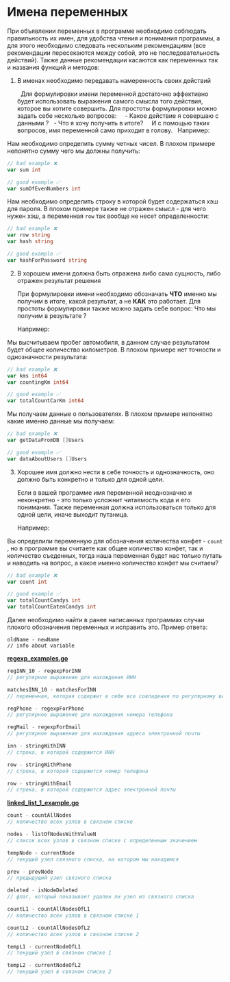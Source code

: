 # Имена переменных



При объявлении переменных в программе необходимо соблюдать правильность их имен, для удобства чтения и понимания программы, а для этого необходимо следовать нескольким рекомендациям (все рекомендации пересекаются между собой, это не последовательность действий). Также данные рекомендации касаются как переменных так и названия функций и методов:

  

1. В именах необходимо передавать намеренность своих действий

	  Для формулировки имени переменной достаточно эффективно будет использовать выражения самого смысла того действия, которое вы хотите совершить. Для простоты формулировки можно задать себе несколько вопросов:
	  
	  - Какое действие я совершаю с данными ?
	  - Что я хочу получить в итоге?
	  
	  И с помощью таких вопросов, имя переменной само приходит в голову. 
	  Например:

 Нам необходимо определить сумму четных чисел. В плохом примере непонятно сумму чего мы должны получить:

```go
// bad example ❌
var sum int

// good example ✅
var sumOfEvenNumbers int	
```

Нам необходимо определить строку в которой будет содержаться хэш для пароля. В плохом примере также не отражен смысл - для чего нужен хэш, а переменная `row` так вообще не несет определенности:

```go
// bad example ❌
var row string
var hash string

// good example ✅
var hashForPassword string
```


2. В хорошем имени должна быть отражена либо сама сущность, либо отражен результат решения

	При формулировки имени необходимо обозначать **ЧТО** именно мы получим в итоге, какой результат, а не **КАК** это работает. Для простоты формулировки также можно задать себе вопрос:
		Что мы получим в результате ?
	
	Например:

Мы высчитываем пробег автомобиля, в данном случае результатом будет общее количество километров. В плохом примере нет точности и однозначности результата:

```go
// bad example ❌
var kms int64
var countingKm int64

// good example ✅
var totalCountCarKm int64
```

Мы получаем данные о пользователях. В плохом примере непонятно какие именно данные мы получаем:

```go
// bad example ❌
var getDataFromDB []Users

// good example ✅
var dataAboutUsers []Users
```

3. Хорошее имя должно нести в себе точность и однозначность, оно должно быть конкретно и только для одной цели.
	
	Если в вашей программе имя переменной неоднозначно и неконкретно - это только усложнит читаемость кода и его понимания.
	Также переменная должна использоваться только для одной цели, иначе выходит путаница.
	
	Например:
	
Вы определили переменную для обозначения количества конфет - `count` , но в программе вы считаете как общее количество конфет, так и количество съеденных, тогда наша переменная будет нас только путать и наводить на вопрос, а какое именно количество конфет мы считаем? 

```go
// bad example ❌
var count int

// good example ✅
var totalCountCandys int
var totalCountEatenCandys int
```

Далее необходимо найти в ранее написанных программах случаи плохого обозначения переменных и исправить это. Пример ответа:

```
oldName - newName
// info about variable
```

[**regexp_examples.go**](https://github.com/aaboyarchukov/clean_code/blob/master/lesson1/regexp_example.go)


```go
regINN_10 - regexpForINN
// регулярное выражение для нахождения ИНН

matchesINN_10 - matchesForINN
// переменная, которая содержит в себе все совпадения по регулярному выражению для нахождения ИНН в тексте

regPhone - regexpForPhone
// регулярное выражение для нахождения номера телефона

regMail - regexpForEmail
// регулярное выражение для нахождения адреса электронной почты

inn - stringWithINN
// строка, в которой содержится ИНН

row - stringWithPhone 
// строка, в которой содержится номер телефона

row - stringWithEmail
// строка, в которой содержится адрес электронной почты
```

[**linked_list_1_example.go**](https://github.com/aaboyarchukov/clean_code/blob/master/lesson1/linked_list_1_example.go)

```go
count - countAllNodes
// количество всех узлов в связном списке

nodes - listOfNodesWithValueN
// список всех узлов в связном списке с определенным значением

tempNode - currentNode
// текущий узел связного списка, на котором мы находимся

prev - prevNode
// предыдущий узел связного списка

deleted - isNodeDeleted
// флаг, который показывает удален ли узел из связного списка

countL1 - countAllNodesOfL1
// количество всех узлов в связном списке 1

countL2 - countAllNodesOfL2
// количество всех узлов в связном списке 2

tempL1 - currentNodeOfL1
// текущий узел в связном списке 1

tempL2 - currentNodeOfL2
// текущий узел в связном списке 2
```
